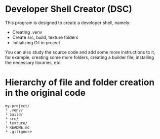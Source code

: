 # Developer Shell Creator (DSC)
This program is designed to create a developer shell, namely:

- Creating .venv
- Create src, build, texture folders
- Initializing Git in project

You can also study the source code and add some more instructions to it, for example, creating some more folders, creating a builder file, installing the necessary libraries, etc.

# Hierarchy of file and folder creation in the original code
```
my-project/
└ .venv/
└ build/
└ src/
└ texture/
└ README.md
└ .gitignore
```